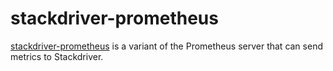 # stackdriver-prometheus

[stackdriver-prometheus](https://github.com/Stackdriver/stackdriver-prometheus) is a variant of the Prometheus server that can send metrics to Stackdriver.
